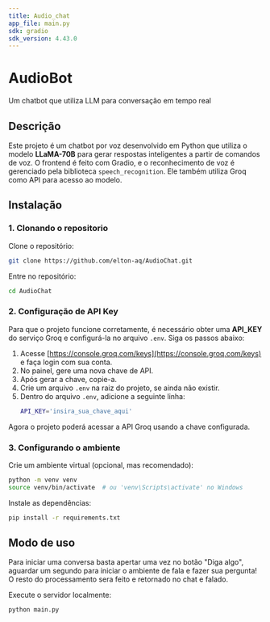 ```yaml
---
title: Audio_chat
app_file: main.py
sdk: gradio
sdk_version: 4.43.0
---
```

# AudioBot 

Um chatbot que utiliza LLM para conversação em tempo real

## Descrição

Este projeto é um chatbot por voz desenvolvido em Python que utiliza o modelo **LLaMA-70B** para gerar respostas inteligentes a partir de comandos de voz. O frontend é feito com Gradio, e o reconhecimento de voz é gerenciado pela biblioteca `speech_recognition`. Ele também utiliza Groq como API para acesso ao modelo.

## Instalação

### 1. Clonando o repositorio 
Clone o repositório:
```bash
git clone https://github.com/elton-aq/AudioChat.git
```

Entre no repositório:
```bash
cd AudioChat
```

### 2. Configuração de API Key

Para que o projeto funcione corretamente, é necessário obter uma **API_KEY** do serviço Groq e configurá-la no arquivo `.env`. Siga os passos abaixo:

1. Acesse [https://console.groq.com/keys](https://console.groq.com/keys) e faça login com sua conta.
2. No painel, gere uma nova chave de API.
3. Após gerar a chave, copie-a.
4. Crie um arquivo `.env` na raiz do projeto, se ainda não existir.
5. Dentro do arquivo `.env`, adicione a seguinte linha:
   ```bash
   API_KEY='insira_sua_chave_aqui'
   ```

Agora o projeto poderá acessar a API Groq usando a chave configurada.

### 3. Configurando o ambiente
Crie um ambiente virtual (opcional, mas recomendado): 
```bash
python -m venv venv
source venv/bin/activate  # ou 'venv\Scripts\activate' no Windows
```

Instale as dependências:
```bash
pip install -r requirements.txt
```

## Modo de uso

Para iniciar uma conversa basta apertar uma vez no botão "Diga algo", aguardar um segundo para iniciar o ambiente de fala e fazer sua pergunta! O resto do processamento sera feito e retornado no chat e falado.

Execute o servidor localmente:
```bash
python main.py
```